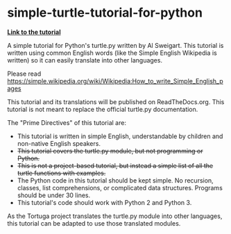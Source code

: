 # simple-turtle-tutorial-for-python

**[Link to the tutorial](simple_turtle_tutorial.md)**

A simple tutorial for Python's turtle.py written by Al Sweigart. This tutorial is written using common English words (like the Simple English Wikipedia is written) so it can easily translate into other languages.

Please read https://simple.wikipedia.org/wiki/Wikipedia:How_to_write_Simple_English_pages

This tutorial and its translations will be published on ReadTheDocs.org. This tutorial is not meant to replace the official turtle.py documentation.

The "Prime Directives" of this tutorial are:

* This tutorial is written in simple English, understandable by children and non-native English speakers.
* ~~This tutorial covers the turtle.py module, but not programming or Python.~~
* ~~This is not a project-based tutorial, but instead a simple list of all the turtle functions with examples.~~
* The Python code in this tutorial should be kept simple. No recursion, classes, list comprehensions, or complicated data structures. Programs should be under 30 lines.
* This tutorial's code should work with Python 2 and Python 3.


As the Tortuga project translates the turtle.py module into other languages, this tutorial can be adapted to use those translated modules.
